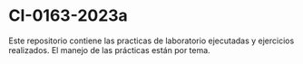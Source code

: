 # CI-0163-2023a
Este repositorio contiene las practicas de laboratorio ejecutadas y ejercicios realizados. El manejo de las prácticas están por tema.
